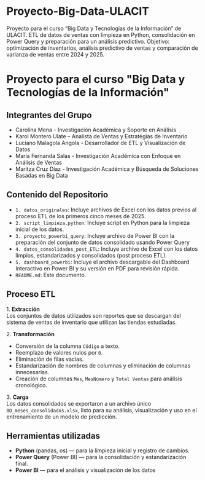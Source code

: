 # Proyecto-Big-Data-ULACIT
Proyecto para el curso “Big Data y Tecnologías de la Información” de ULACIT. ETL de datos de ventas con limpieza en Python, consolidación en Power Query y preparación para un análisis predictivo. Objetivo: optimización de inventarios, análisis predictivo de ventas y comparación de varianza de ventas entre 2024 y 2025.

# Proyecto para el curso "Big Data y Tecnologías de la Información"

## Integrantes del Grupo
- Carolina Mena - Investigación Académica y Soporte en Análisis
- Karol Montero Ulate – Analista de Ventas y Estrategias de Inventario  
- Luciano Malagola Angola - Desarrollador de ETL y Visualización de Datos 
- María Fernanda Salas - Investigación Académica con Enfoque en Análisis de Ventas
- Maritza Cruz Díaz - Investigación Académica y Búsqueda de Soluciones Basadas en Big Data

## Contenido del Repositorio
- `1. datos_originales`: Incluye archivos de Excel con los datos previos al proceso ETL de los primeros cinco meses de 2025.
- `2. script_limpieza.python`: Incluye script en Python para la limpieza inicial de los datos.
- `3. proyecto_powerbi_query`: Incluye archivo de Power BI con la preparación del conjunto de datos consolidado usando Power Query
- `4. datos_consolidados_post_ETL`: Incluye archivo de Excel con los datos limpios, estandarizados y consolidados (post proceso ETL).
- `5. dashboard_powerbi`: Incluye el archivo descargable del Dashboard Interactivo en Power BI y su versión en PDF para revisión rápida.
- `README.md`: Este documento.

## Proceso ETL

1️. **Extracción**  
Los conjuntos de datos utilizados son reportes que se descargan del sistema de ventas de inventario que utilizan las tiendas estudiadas.

2️. **Transformación**  
- Conversión de la columna `Código` a texto.
- Reemplazo de valores nulos por `0`.
- Eliminación de filas vacías.
- Estandarización de nombres de columnas y eliminación de columnas innecesarias.
- Creación de columnas `Mes`, `MesNúmero` y `Total Ventas` para análisis cronológico.

3️. **Carga**  
Los datos consolidados se exportaron a un archivo único `BD_meses_consolidados.xlsx`, listo para su análisis, visualización y uso en el entrenamiento de un modelo de predicción.

## Herramientas utilizadas

- **Python** (pandas, os) — para la limpieza inicial y registro de cambios.
- **Power Query** (Power BI) — para la consolidación y estandarización final.
- **Power BI** — para el análisis y visualización de los datos
